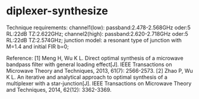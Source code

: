# diplexer-synthesize
Technique requirements:
channel1(low): passband:2.478-2.568GHz oder:5 RL:22dB TZ:2.622GHz;
channel2(high): passband:2.620-2.718GHz oder:5 RL:22dB TZ:2.574GHz;
junction model: a resonant type of junction with M=1.4 and initial FIR b=0;

Reference:
[1] Meng H, Wu K L. Direct optimal synthesis of a microwave bandpass filter with general loading effect[J]. IEEE Transactions on Microwave Theory and Techniques, 2013, 61(7): 2566-2573.
[2] Zhao P, Wu K L. An iterative and analytical approach to optimal synthesis of a multiplexer with a star-junction[J]. IEEE Transactions on Microwave Theory and Techniques, 2014, 62(12): 3362-3369.

